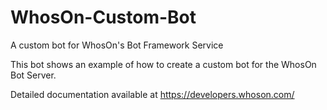 # WhosOn-Custom-Bot
A custom bot for WhosOn's Bot Framework Service

This bot shows an example of how to create a custom bot for the WhosOn Bot Server.

Detailed documentation available at https://developers.whoson.com/
